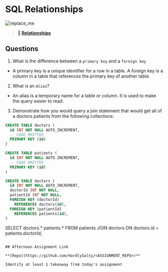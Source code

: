 # SQL Relationships

![replace_me](https://codeworks.blob.core.windows.net/public/assets/img/illustrations/placeholder.svg)

> **📖 [Relationships](https://codeworksacademy.com/fs-student-guide/resources/wk11/02-MySQL-Relationships)**

## Questions

1. What is the difference between a `primary key` and a `foreign key`
  - A primary key is a unique identifier for a row in a table. A foreign key is a column in a table that references the primary key of another table.

2. What is an `Alias`?
  - An alias is a temporary name for a table or column. It is used to make the query easier to read.

3. Demonstrate how you would query a join statement that would get all of a doctors patients from the following collections:

```SQL
CREATE TABLE doctors (
  id INT NOT NULL AUTO_INCREMENT,
  -- CODE OMITTED
  PRIMARY KEY (id)
)

CREATE TABLE patients (
  id INT NOT NULL AUTO_INCREMENT,
  -- CODE OMITTED
  PRIMARY KEY (id)
)

CREATE TABLE doctors (
  id INT NOT NULL AUTO_INCREMENT,
  doctorId INT NOT NULL,
  patientId INT NOT NULL,
  FOREIGN KEY (doctorId)
    REFERENCES doctors(id),
  FOREIGN KEY (patientId)
    REFERENCES patients(id),
)

```
SELECT
doctors.*
patients.*
FROM patients
JOIN doctors ON doctors.id = patients.doctorId;
```

## Afternoon Assignment Link

**[Repo](https://github.com/HardlySalty/<ASSIGNMENT_REPO>)**

Identify at least 1 takeaway from today's assignment
